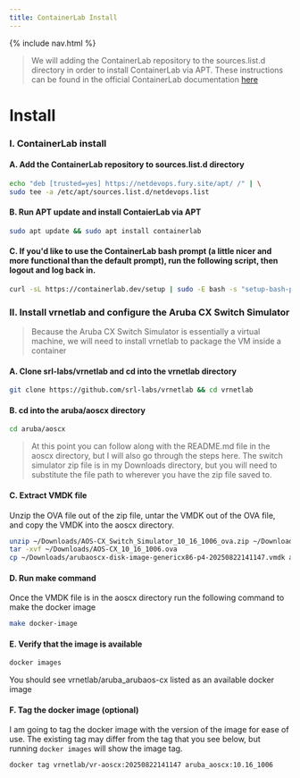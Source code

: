 ```yaml
---
title: ContainerLab Install
---
```

{% include nav.html %}
<br>
> We will adding the ContainerLab repository to the sources.list.d directory in order to install ContainerLab via APT. These instructions can be found in the official ContainerLab documentation <a href="https://containerlab.dev/install/#__tabbed_1_1">here</a>

# **Install**
### I. ContainerLab install
#### A. Add the ContainerLab repository to sources.list.d directory
```bash
echo "deb [trusted=yes] https://netdevops.fury.site/apt/ /" | \
sudo tee -a /etc/apt/sources.list.d/netdevops.list
```
#### B. Run APT update and install ContaierLab via APT
```bash
sudo apt update && sudo apt install containerlab
```
#### C. If you'd like to use the ContainerLab bash prompt (a little nicer and more functional than the default prompt), run the following script, then logout and log back in.
```bash
curl -sL https://containerlab.dev/setup | sudo -E bash -s "setup-bash-prompt"
```
### II. Install vrnetlab and configure the Aruba CX Switch Simulator
> Because the Aruba CX Switch Simulator is essentially a virtual machine, we will need to install vrnetlab to package the VM inside a container

#### A. Clone srl-labs/vrnetlab and cd into the vrnetlab directory
```bash
git clone https://github.com/srl-labs/vrnetlab && cd vrnetlab
```
#### B. cd into the aruba/aoscx directory 
```bash
cd aruba/aoscx
```
> At this point you can follow along with the README.md file in the aoscx directory, but I will also go through the steps here. The switch simulator zip file is in my Downloads directory, but you will need to substitute the file path to wherever you have the zip file saved to.

#### C. Extract VMDK file
Unzip the OVA file out of the zip file, untar the VMDK out of the OVA file, and copy the VMDK into the aoscx directory.
```bash
unzip ~/Downloads/AOS-CX_Switch_Simulator_10_16_1006_ova.zip ~/Downloads/AOS-CX_10_16_1006.ova
tar -xvf ~/Downloads/AOS-CX_10_16_1006.ova
cp ~/Downloads/arubaoscx-disk-image-genericx86-p4-20250822141147.vmdk arubaoscx-disk-image-genericx86-p4-20250822141147.vmdk
```
#### D. Run make command
Once the VMDK file is in the aoscx directory run the following command to make the docker image
```bash
make docker-image
```
#### E. Verify that the image is available
```bash
docker images
```
You should see vrnetlab/aruba_arubaos-cx listed as an available docker image
#### F. Tag the docker image (optional)
I am going to tag the docker image with the version of the image for ease of use. The existing tag may differ from the tag that you see below, but running `docker images` will show the image tag.
```bash
docker tag vrnetlab/vr-aoscx:20250822141147 aruba_aoscx:10.16_1006
```
